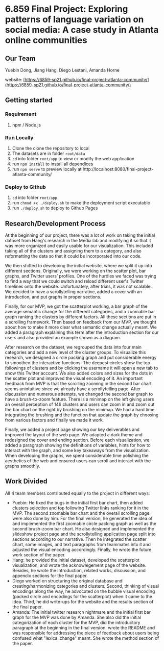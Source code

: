 # 6.859 Final Project: Exploring patterns of language variation on social media: A case study in Atlanta online communities

## Our Team
Yuebin Dong, Jiang Hang, Diego Lestani, Amanda Horne

website: [https://6859-sp21.github.io/final-project-atlanta-community/](https://6859-sp21.github.io/final-project-atlanta-community/)

## Getting started

### Requirement
1. npm / Node.js

### Run Locally
1. Clone the clone the repository to local
2. The datasets are in folder `root/data`
3. `cd` into folder `root/app` to view or modify the web application
4. run `npm install` to install all dependices
5. run `npm serve` to preview locally at http://localhost:8080/final-project-atlanta-community/

### Deploy to Github
1. `cd` into folder `root/app`
2. run `chmod +x ./deploy.sh` to make the deployment script executable
3. run `./deploy.sh` to deploy to Github Pages

## Research/Development Process
At the beginning of our project, there was a lot of work on taking the initial dataset from Hang's research in the Media lab and modifying it so that it was more organized and easily usable for our visualization. This included taking all of the clusters and assigning them to a category, and also reformatting the data so that it could be incorporated into our code.

We then shifted to developing the initial website, where we split it up into different sections. Originally, we were working on the scatter plot, bar graphs, and Twitter users’ profiles. One of the hurdles we faced was trying to find a way that we could switch and reload different user's Twitter timelines onto the website. Unfortunately, after trials, it was not scalable. We decided to have a scrollytelling narrative, added a cover with an introduction, and put graphs in proper sections.

Finally, for our MVP, we got the scatterplot working, a bar graph of the average semantic change for the different categories, and a zoomable bar graph ranking the clusters by different factors. All these sections are put in a scrolling framework. Then based on feedback from our MVP, we thought about how to make it more clear what semantic change actually meant. We added a paragraph explaining this term after the introduction section for our users and also provided an example shown as a diagram. 

After research on the dataset, we regrouped the data into four main categories and add a new level of the cluster groups. To visualize this research, we designed a circle packing graph and put considerable energy to smoothen the interactive functions. The deepest circles show the top followings of clusters and by clicking the username it will open a new tab to show this Twitter account. We also added colors and sizes for the dots in the scatter plot and improved the visual encoding of it. An important feedback from MVP is that the scrolling zooming in the second bar chart seems unintuitive since we already have a scrollytelling page. After discussion and numerous attempts, we changed the second bar graph to have a brush-to-zoom feature. There is a minimap on the left giving users an overall perception of 149 clusters and users can zoom in and zoom out the bar chart on the right by brushing on the minimap. We had a hard time integrating the brushing and the function that update the graph by choosing from various factors and finally we made it work.

Finally, we added a project page showing our key deliverables and improved the layout of the web page. We adapted a dark theme and redesigned the cover and ending section. Before each visualization, we added a paragraph showing the definitions of variables, hints for how to interact with the graph, and some key takeaways from the visualization. When developing the graphs, we spent considerable time polishing the aesthetics of the web and ensured users can scroll and interact with the graphs smoothly.

## Work Divided

All 4 team members contributed equally to the project in different ways:
- Yuebin: He fixed the bugs in the initial first bar chart, then added clusters selection and top following Twitter links ranking for it in the MVP. The second zoomable bar chart and the overall scrolling page were also done by him. For the final version, he generated the idea of and implemented the first zoomable circle packing graph as well as the second brush-zoom bar chart. He also designed and implemented the slideshow project page and the scrollytelling application page split into sections according to our narrative. Then he integrated the scatter chart, some images, and text paragraphs from teammates into it and adjusted the visual encoding accordingly. Finally, he wrote the future work section of the paper.
- Hang: he provided the initial dataset, developed the scatterplot visualization, and wrote the acknowlegement page of the website. Besides, he wrote the introduction, related works, discussion, and appendix sections for the final paper. 
- Diego worked on structuring the original database and creating/harmonizing categories and clusters. Second, thinking of visual encodings along the way, he advocated on the bubble visual encoding (packed circle and encodings for the scatterplot) when it came to the idea. Third, he did write-ups for the website and the results section of the final paper. 
- Amanda: The initial twitter research nightmare and the initial first bar graph for the MVP was done by Amanda. She also did the initial categorization of each cluster for the MVP, did the introductory paragraph at the beginning in the final version, wrote the README and was responsible for addressing the piece of feedback about users being confused what "lexical change" meant. She wrote the method section of the paper. 

